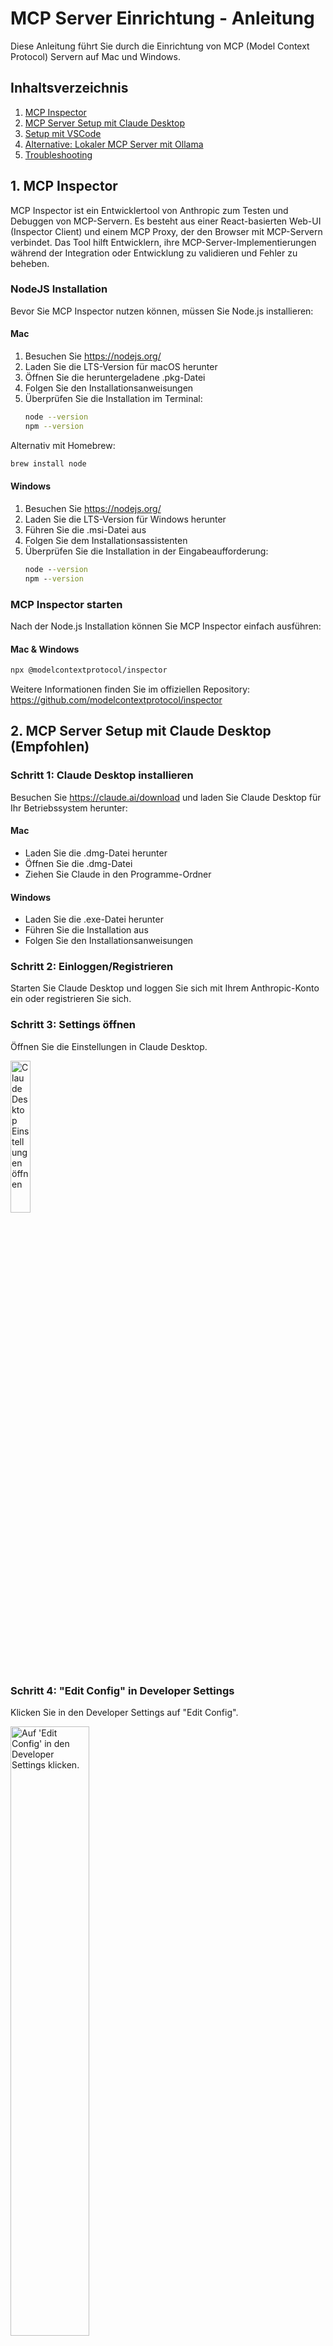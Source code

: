 # MCP Server Einrichtung - Anleitung

Diese Anleitung führt Sie durch die Einrichtung von MCP (Model Context Protocol) Servern auf Mac und Windows.

## Inhaltsverzeichnis

1. [MCP Inspector](#1-mcp-inspector)
2. [MCP Server Setup mit Claude Desktop](#2-mcp-server-setup-mit-claude-desktop)
3. [Setup mit VSCode](#3-setup-mit-vscode)
4. [Alternative: Lokaler MCP Server mit Ollama](#4-alternative-lokaler-mcp-server-mit-ollama)
5. [Troubleshooting](#troubleshooting)

## 1. MCP Inspector

MCP Inspector ist ein Entwicklertool von Anthropic zum Testen und Debuggen von MCP-Servern. Es besteht aus einer React-basierten Web-UI (Inspector Client) und einem MCP Proxy, der den Browser mit MCP-Servern verbindet. Das Tool hilft Entwicklern, ihre MCP-Server-Implementierungen während der Integration oder Entwicklung zu validieren und Fehler zu beheben.

### NodeJS Installation

Bevor Sie MCP Inspector nutzen können, müssen Sie Node.js installieren:

#### Mac
1. Besuchen Sie https://nodejs.org/
2. Laden Sie die LTS-Version für macOS herunter
3. Öffnen Sie die heruntergeladene .pkg-Datei
4. Folgen Sie den Installationsanweisungen
5. Überprüfen Sie die Installation im Terminal:
   ```bash
   node --version
   npm --version
   ```

Alternativ mit Homebrew:
```bash
brew install node
```

#### Windows
1. Besuchen Sie https://nodejs.org/
2. Laden Sie die LTS-Version für Windows herunter
3. Führen Sie die .msi-Datei aus
4. Folgen Sie dem Installationsassistenten
5. Überprüfen Sie die Installation in der Eingabeaufforderung:
   ```cmd
   node --version
   npm --version
   ```

### MCP Inspector starten

Nach der Node.js Installation können Sie MCP Inspector einfach ausführen:

#### Mac & Windows
```bash
npx @modelcontextprotocol/inspector
```

Weitere Informationen finden Sie im offiziellen Repository: https://github.com/modelcontextprotocol/inspector

## 2. MCP Server Setup mit Claude Desktop (Empfohlen)

### Schritt 1: Claude Desktop installieren

Besuchen Sie https://claude.ai/download und laden Sie Claude Desktop für Ihr Betriebssystem herunter:

#### Mac
- Laden Sie die .dmg-Datei herunter
- Öffnen Sie die .dmg-Datei
- Ziehen Sie Claude in den Programme-Ordner

#### Windows
- Laden Sie die .exe-Datei herunter
- Führen Sie die Installation aus
- Folgen Sie den Installationsanweisungen

### Schritt 2: Einloggen/Registrieren

Starten Sie Claude Desktop und loggen Sie sich mit Ihrem Anthropic-Konto ein oder registrieren Sie sich.

### Schritt 3: Settings öffnen

Öffnen Sie die Einstellungen in Claude Desktop.

<p align="left">
    <img src="images/claude_settings.png" alt="Claude Desktop Einstellungen öffnen" width="25%" />
</p>

### Schritt 4: "Edit Config" in Developer Settings

Klicken Sie in den Developer Settings auf "Edit Config".

<p align="left">
    <img src="images/claude_edit_config.png" alt="Auf 'Edit Config' in den Developer Settings klicken." width="50%" />
</p>

### Schritt 5: JSON-Konfiguration bearbeiten

Bearbeiten Sie die JSON-Konfiguration so, dass sie folgendermassen aussieht:

```json
{
  "mcpServers": {
    "swiss-ai-weeks-mcp": {
      "command": "npx",
      "args": [
          "mcp-remote",
          "https://unic-swiss-ai-weeks-mcp.azurewebsites.net/mcp/"
      ]
    }
  }
}
```

Oder fügen Sie diesen Teil in eine bestehende Konfiguration ein:

```json
"swiss-ai-weeks-mcp": {
    "command": "npx",
    "args": [
        "mcp-remote",
        "http://localhost:8000/mcp/"
    ]
}
```

### Schritt 6: Speichern und Claude neustarten

Speichern Sie die Konfiguration und starten Sie Claude Desktop neu, damit die Änderungen wirksam werden.

## 3. Setup mit VSCode

Für Entwickler, die bereits VSCode nutzen, gibt es auch eine VSCode-Integration:

### Installation und Konfiguration

1. Öffnen Sie die Command Palette mit `CMD + Shift + P`
2. Wählen Sie "MCP: Add Server" aus
3. Wählen Sie "HTTP" als Art von Server aus
4. Geben Sie die URL ein (aus dem GitHub Gist kopieren)
5. Geben Sie einen Namen ein, z.B. `unic-swiss-ai-weeks-mcp`
6. Wählen Sie aus, ob der Server überall oder nur im Workspace verfügbar sein soll

Am Ende sollte der Server in der Konfiguration so aussehen:

```json
"unic-swiss-ai-weeks-mcp": {
    "url": "http://localhost:8000/mcp/",
    "type": "http"
}
```

---

## 4. Alternative: Lokaler MCP Server mit Ollama

Als Alternative zu den Remote-Servern können Sie auch einen lokalen MCP Server mit Ollama einrichten. Dies bietet mehr Kontrolle und Privatsphäre, da alle Daten lokal verarbeitet werden.

### Was ist Ollama?

Ollama ist ein Tool, das es ermöglicht, große Sprachmodelle (LLMs) lokal auf Ihrem Computer auszuführen. In Kombination mit MCPHost können Sie MCP-Server mit lokalen LLMs verwenden.

### Automatische Installation

Wir haben Installationsskripte erstellt, die den gesamten Prozess automatisieren:

#### Mac

Laden Sie das Skript herunter und führen Sie es aus:

```bash
curl -O https://raw.githubusercontent.com/your-repo/MCP-Setup-Instructions/main/mcp_install_mac.sh
chmod +x mcp_install_mac.sh
./mcp_install_mac.sh
```

**Was macht das Skript:**
- Installiert Homebrew (falls nicht vorhanden)
- Installiert Ollama und Go
- Startet den Ollama-Service
- Lädt das Qwen3:8b Modell herunter (unterstützt Tool-Calling)
- Installiert MCPHost über Go
- Erstellt die MCP-Konfigurationsdatei
- Konfiguriert die PATH-Variable

#### Windows

**Voraussetzung:** Installieren Sie zuerst Ollama manuell von https://ollama.com/download/windows

Laden Sie dann das PowerShell-Skript herunter und führen Sie es als Administrator aus:

```powershell
# PowerShell als Administrator öffnen
Invoke-WebRequest -Uri "https://raw.githubusercontent.com/your-repo/MCP-Setup-Instructions/main/mcp_install_windows.ps1" -OutFile "mcp_install_windows.ps1"
Set-ExecutionPolicy -ExecutionPolicy RemoteSigned -Scope CurrentUser
.\mcp_install_windows.ps1
```

**Was macht das Skript:**
- Prüft ob Go und Ollama installiert sind
- Installiert Go automatisch (über winget, falls verfügbar)
- Lädt das Qwen3:8b Modell herunter (unterstützt Tool-Calling)
- Installiert MCPHost über Go
- Erstellt die MCP-Konfigurationsdatei
- Konfiguriert die PATH-Variable

### Manuelle Installation

#### Schritt 1: Ollama installieren

**Mac:**
```bash
brew install ollama
brew services start ollama
```

**Windows:**
Laden Sie Ollama von https://ollama.com/download/windows herunter und installieren Sie es.

#### Schritt 2: LLM-Modell mit Tool-Calling herunterladen

```bash
ollama run qwen2.5
# oder
ollama run qwen3:8b
```

#### Schritt 3: Go installieren

**Mac:**
```bash
brew install go
```

**Windows:**
Verwenden Sie winget oder laden Sie Go von https://go.dev/doc/install herunter.

#### Schritt 4: MCPHost installieren

```bash
go install github.com/mark3labs/mcphost@latest
```

#### Schritt 5: Konfigurationsdatei erstellen

Erstellen Sie eine `mcp_config.json` Datei:

```json
{
  "mcpServers": {
    "swiss-ai-weeks-mcp": {
      "command": "npx",
      "args": [
        "mcp-remote",
        "http://localhost:8000/mcp/"
      ]
    }
  }
}
```

#### Schritt 6: MCPHost starten

```bash
mcphost -m ollama:qwen2.5 --config "pfad/zur/mcp_config.json"
```

### Vorteile der lokalen Installation

- **Privatsphäre**: Alle Daten bleiben auf Ihrem Computer
- **Offline-Nutzung**: Funktioniert ohne Internetverbindung
- **Anpassbar**: Verschiedene Modelle und Konfigurationen möglich
- **Kostenfrei**: Keine API-Kosten für die Nutzung

---